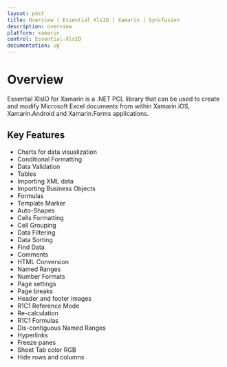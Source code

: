 ```yaml
---
layout: post
title: Overview | Essential XlsIO | Xamarin | Syncfusion
description: overview
platform: xamarin
control: Essential-XlsIO
documentation: ug
---
```


# Overview

Essential XlsIO for Xamarin is a .NET PCL library that can be used to create and modify Microsoft Excel documents from within Xamarin.iOS, Xamarin.Android and Xamarin.Forms applications. 

## Key Features

* Charts for data visualization
* Conditional Formatting
* Data Validation
* Tables
* Importing XML data
* Importing Business Objects
* Formulas
* Template Marker
* Auto-Shapes
* Cells Formatting
* Cell Grouping
* Data Filtering
* Data Sorting
* Find Data
* Comments
* HTML Conversion
* Named Ranges
* Number Formats
* Page settings
* Page breaks
* Header and footer images
* R1C1 Reference Mode
* Re-calculation
* R1C1 Formulas
* Dis-contiguous Named Ranges
* Hyperlinks
* Freeze panes
* Sheet Tab color RGB
* Hide rows and columns
